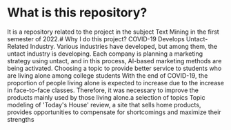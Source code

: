 # What is this repository?
It is a repository related to the project in the subject Text Mining in the first semester of 2022.# Why I do this project?
COVID-19 Develops Untact-Related Industry. Various industries have developed, but among them, the untact industry is developing. Each company is planning a marketing strategy using untact, and in this process, AI-based marketing methods are being activated. Choosing a topic to provide better service to students who are living alone among college students
With the end of COVID-19, the proportion of people living alone is expected to increase due to the increase in face-to-face classes. Therefore, it was necessary to improve the products mainly used by those living alone.a selection of topics
Topic modeling of 'Today's House' review, a site that sells home products, provides opportunities to compensate for shortcomings and maximize their strengths
